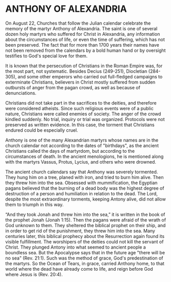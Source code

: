 # ANTHONY OF ALEXANDRIA

On August 22, Churches that follow the Julian calendar celebrate the memory of the martyr Anthony of Alexandria. The saint is one of several dozen holy martyrs who suffered for Christ in Alexandria, any information about the circumstances of life, or even the time of suffering, which has not been preserved. The fact that for more than 1700 years their names have not been removed from the calendars by a bold human hand or by oversight testifies to God's special love for them.

It is known that the persecution of Christians in the Roman Empire was, for the most part, not systematic. Besides Decius (249-251), Diocletian (284-305), and some other emperors who carried out full-fledged campaigns to exterminate Christians, believers in Christ mostly suffered from sudden outbursts of anger from the pagan crowd, as well as because of denunciations.

Christians did not take part in the sacrifices to the deities, and therefore were considered atheists. Since such religious events were of a public nature, Christians were called enemies of society. The anger of the crowd kindled suddenly. No trial, inquiry or trial was organized. Protocols were not preserved as written evidence. In this case, the torment that Christians endured could be especially cruel.

Anthony is one of the many Alexandrian martyrs whose names are in the church calendar not according to the dates of "birthdays", as the ancient Christians called the days of martyrdom, but according to the circumstances of death. In the ancient menologions, he is mentioned along with the martyrs Vassus, Protus, Lycius, and others who were drowned.

The ancient church calendars say that Anthony was severely tormented. They hung him on a tree, planed with iron, and tried to burn him alive. Then they threw him into the sea. Obsessed with mummification, the Egyptian pagans believed that the burning of a dead body was the highest degree of destruction of a person and humiliation in relation to the dead. The Lord, despite the most extraordinary torments, keeping Antony alive, did not allow them to triumph in this way.

“And they took Jonah and threw him into the sea,” it is written in the book of the prophet Jonah (Jonah 1:15). Then the pagans were afraid of the wrath of God unknown to them. They sheltered the biblical prophet on their ship, and in order to get rid of the punishment, they threw him into the sea. Many centuries later, this biblical prophecy about the Resurrection again found its visible fulfillment. The worshipers of the deities could not kill the servant of Christ. They plunged Antony into what seemed to ancient people a boundless sea. But the Apocalypse says that in the future age "there will be no sea" (Rev. 21:1). Such was the method of grace, God's predestination of the martyrs. So the Ocean of Tears, in grace, carried Anthony home, to that world where the dead have already come to life, and reign before God where Jesus is (Rev. 20:4).
